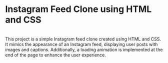 <h1>Instagram Feed Clone using HTML and CSS</h1><br>
This project is a simple Instagram feed clone created using HTML and CSS. It mimics the appearance of an Instagram feed, displaying user posts with images and captions. Additionally, a loading animation is implemented at the end of the page to enhance the user experience.
